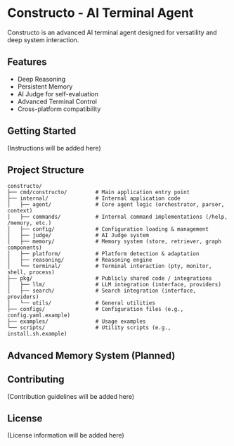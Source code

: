 # Constructo - AI Terminal Agent

Constructo is an advanced AI terminal agent designed for versatility and deep system interaction.

## Features

- Deep Reasoning
- Persistent Memory
- AI Judge for self-evaluation
- Advanced Terminal Control
- Cross-platform compatibility

## Getting Started

(Instructions will be added here)

## Project Structure

```
constructo/
├── cmd/constructo/         # Main application entry point
├── internal/               # Internal application code
│   ├── agent/              # Core agent logic (orchestrator, parser, context)
│   ├── commands/           # Internal command implementations (/help, /memory, etc.)
│   ├── config/             # Configuration loading & management
│   ├── judge/              # AI Judge system
│   ├── memory/             # Memory system (store, retriever, graph components)
│   ├── platform/           # Platform detection & adaptation
│   ├── reasoning/          # Reasoning engine
│   └── terminal/           # Terminal interaction (pty, monitor, shell, process)
├── pkg/                    # Publicly shared code / integrations
│   ├── llm/                # LLM integration (interface, providers)
│   ├── search/             # Search integration (interface, providers)
│   └── utils/              # General utilities
├── configs/                # Configuration files (e.g., config.yaml.example)
├── examples/               # Usage examples
└── scripts/                # Utility scripts (e.g., install.sh.example)
```

## Advanced Memory System (Planned)

## Contributing

(Contribution guidelines will be added here)

## License

(License information will be added here)
